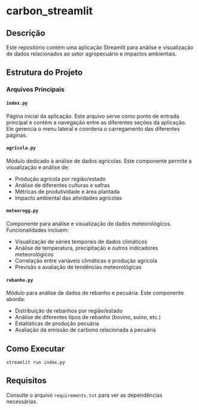 # carbon_streamlit

## Descrição
Este repositório contém uma aplicação Streamlit para análise e visualização de dados relacionados ao setor agropecuário e impactos ambientais.

## Estrutura do Projeto

### Arquivos Principais

#### `index.py`
Página inicial da aplicação. Este arquivo serve como ponto de entrada principal e contém a navegação entre as diferentes seções da aplicação. Ele gerencia o menu lateral e coordena o carregamento das diferentes páginas.

#### `agricola.py`
Módulo dedicado à análise de dados agrícolas. Este componente permite a visualização e análise de:
- Produção agrícola por região/estado
- Análise de diferentes culturas e safras
- Métricas de produtividade e área plantada
- Impacto ambiental das atividades agrícolas

#### `meteorogg.py`
Componente para análise e visualização de dados meteorológicos. Funcionalidades incluem:
- Visualização de séries temporais de dados climáticos
- Análise de temperatura, precipitação e outros indicadores meteorológicos
- Correlação entre variáveis climáticas e produção agrícola
- Previsão e avaliação de tendências meteorológicas

#### `rebanho.py`
Módulo para análise de dados de rebanho e pecuária. Este componente aborda:
- Distribuição de rebanhos por região/estado
- Análise de diferentes tipos de rebanho (bovino, suíno, etc.)
- Estatísticas de produção pecuária
- Avaliação da emissão de carbono relacionada à pecuária

## Como Executar
```
streamlit run index.py
```

## Requisitos
Consulte o arquivo `requirements.txt` para ver as dependências necessárias.